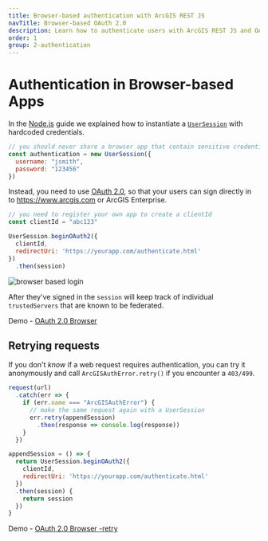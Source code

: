 ```yaml
---
title: Browser-based authentication with ArcGIS REST JS
navTitle: Browser-based OAuth 2.0
description: Learn how to authenticate users with ArcGIS REST JS and OAuth 2.0 in a browser.
order: 1
group: 2-authentication
---
```


# Authentication in Browser-based Apps

In the [Node.js](../node/) guide we explained how to instantiate a [`UserSession`](/arcgis-rest-js/api/auth/UserSession/) with hardcoded credentials.

```js
// you should never share a browser app that contain sensitive credentials
const authentication = new UserSession({
  username: "jsmith",
  password: "123456"
})
```

Instead, you need to use [OAuth 2.0](https://developers.arcgis.com/documentation/core-concepts/security-and-authentication/signing-in-arcgis-online-users/), so that your users can sign directly in to https://www.arcgis.com or ArcGIS Enterprise.

```js
// you need to register your own app to create a clientId
const clientId = "abc123"

UserSession.beginOAuth2({
  clientId,
  redirectUri: 'https://yourapp.com/authenticate.html'
})
  .then(session)
```

![browser based login](https://developers.arcgis.com/documentation/core-concepts/security-and-authentication/images/authorization-screen.png)

After they've signed in the `session` will keep track of individual `trustedServers` that are known to be federated.

Demo - [OAuth 2.0 Browser](https://github.com/Esri/arcgis-rest-js/tree/master/demos/oauth2-browser)

## Retrying requests

If you don't _know_ if a web request requires authentication, you can try it anonymously and call `ArcGISAuthError.retry()` if you encounter a `403/499`.

```js
request(url)
  .catch(err => {
    if (err.name === "ArcGISAuthError") {
      // make the same request again with a UserSession
      err.retry(appendSession)
        .then(response => console.log(response))
    }
  })

appendSession = () => {
  return UserSession.beginOAuth2({
    clientId,
    redirectUri: 'https://yourapp.com/authenticate.html'
  })
  .then(session) {
    return session
  })
}
```
Demo - [OAuth 2.0 Browser -retry](https://github.com/Esri/arcgis-rest-js/tree/master/demos/oauth2-browser-retry)